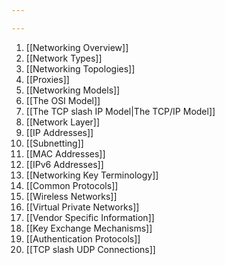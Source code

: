 ```yaml
---

---
```


1. [[Networking Overview]]
2. [[Network Types]]
3. [[Networking Topologies]]
4. [[Proxies]]
5. [[Networking Models]]
6. [[The OSI Model]]
7. [[The TCP slash IP Model|The TCP/IP Model]]
8. [[Network Layer]]
9. [[IP Addresses]]
10. [[Subnetting]]
11. [[MAC Addresses]]
12. [[IPv6 Addresses]]
13. [[Networking Key Terminology]]
14. [[Common Protocols]]
15. [[Wireless Networks]]
16. [[Virtual Private Networks]]
17. [[Vendor Specific Information]]
18. [[Key Exchange Mechanisms]]
19. [[Authentication Protocols]]
20. [[TCP slash UDP Connections]]
